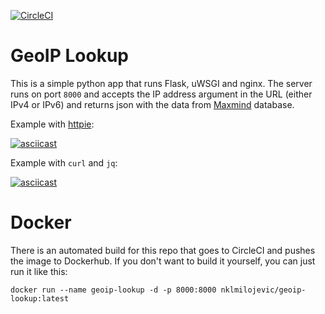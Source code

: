 [![CircleCI](https://circleci.com/gh/nklmilojevic/geoip-lookup/tree/master.svg?style=svg&circle-token=d1d9dbe1f33dc6dc5c7d534cfea312dc832928f9)](https://circleci.com/gh/nklmilojevic/geoip-lookup/tree/master)

# GeoIP Lookup

This is a simple python app that runs Flask, uWSGI and nginx. The server runs on port `8000` and accepts the IP address argument in the URL (either IPv4 or IPv6) and returns json with the data from [Maxmind](https://dev.maxmind.com/geoip/geoip2/downloadable/) database.

Example with [httpie](https://httpie.org/):

[![asciicast](https://asciinema.org/a/aFq6jRHYp6c6fK5zrsswqKXJ8.svg)](https://asciinema.org/a/aFq6jRHYp6c6fK5zrsswqKXJ8)

Example with `curl` and `jq`:

[![asciicast](https://asciinema.org/a/pX9dU9fgjhBJuhivb2mOM9UZR.svg)](https://asciinema.org/a/pX9dU9fgjhBJuhivb2mOM9UZR)

# Docker

There is an automated build for this repo that goes to CircleCI and pushes the image to Dockerhub. If you don't want to build it yourself, you can just run it like this:

`docker run --name geoip-lookup -d -p 8000:8000 nklmilojevic/geoip-lookup:latest`
